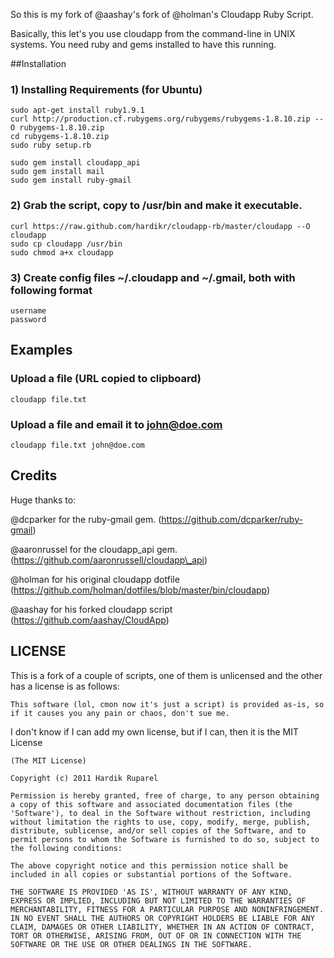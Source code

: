 So this is my fork of @aashay's fork of @holman's Cloudapp Ruby Script.

Basically, this let's you use cloudapp from the command-line in UNIX systems. You need ruby and gems installed to have this running.

##Installation

### 1) Installing Requirements (for Ubuntu)

    sudo apt-get install ruby1.9.1
    curl http://production.cf.rubygems.org/rubygems/rubygems-1.8.10.zip --O rubygems-1.8.10.zip
    cd rubygems-1.8.10.zip
    sudo ruby setup.rb
    
    sudo gem install cloudapp_api
    sudo gem install mail
    sudo gem install ruby-gmail
    
### 2) Grab the script, copy to /usr/bin and make it executable.

    curl https://raw.github.com/hardikr/cloudapp-rb/master/cloudapp --O cloudapp
    sudo cp cloudapp /usr/bin
    sudo chmod a+x cloudapp

### 3) Create config files ~/.cloudapp and ~/.gmail, both with following format
    username
    password

## Examples

### Upload a file (URL copied to clipboard)
    cloudapp file.txt
    
### Upload a file and email it to john@doe.com
    cloudapp file.txt john@doe.com

## Credits

Huge thanks to:

@dcparker for the ruby-gmail gem. (https://github.com/dcparker/ruby-gmail)

@aaronrussel for the cloudapp\_api gem. (https://github.com/aaronrussell/cloudapp\_api) 

@holman for his original cloudapp dotfile (https://github.com/holman/dotfiles/blob/master/bin/cloudapp)

@aashay for his forked cloudapp script (https://github.com/aashay/CloudApp)


## LICENSE
This is a fork of a couple of scripts, one of them is unlicensed and the other has a license is as follows:

    This software (lol, cmon now it's just a script) is provided as-is, so if it causes you any pain or chaos, don't sue me.  

I don't know if I can add my own license, but if I can, then it is the MIT License

    (The MIT License)
    
    Copyright (c) 2011 Hardik Ruparel
    
    Permission is hereby granted, free of charge, to any person obtaining
    a copy of this software and associated documentation files (the
    'Software'), to deal in the Software without restriction, including
    without limitation the rights to use, copy, modify, merge, publish,
    distribute, sublicense, and/or sell copies of the Software, and to
    permit persons to whom the Software is furnished to do so, subject to
    the following conditions:
    
    The above copyright notice and this permission notice shall be
    included in all copies or substantial portions of the Software.
    
    THE SOFTWARE IS PROVIDED 'AS IS', WITHOUT WARRANTY OF ANY KIND,
    EXPRESS OR IMPLIED, INCLUDING BUT NOT LIMITED TO THE WARRANTIES OF
    MERCHANTABILITY, FITNESS FOR A PARTICULAR PURPOSE AND NONINFRINGEMENT.
    IN NO EVENT SHALL THE AUTHORS OR COPYRIGHT HOLDERS BE LIABLE FOR ANY
    CLAIM, DAMAGES OR OTHER LIABILITY, WHETHER IN AN ACTION OF CONTRACT,
    TORT OR OTHERWISE, ARISING FROM, OUT OF OR IN CONNECTION WITH THE
    SOFTWARE OR THE USE OR OTHER DEALINGS IN THE SOFTWARE.